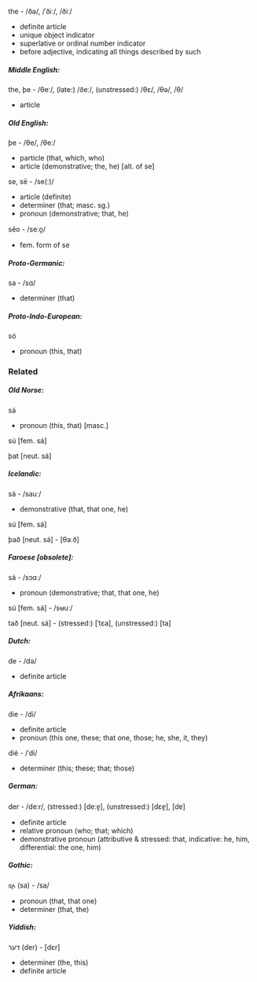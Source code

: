 the - /ðə/, /ˈðiː/, /ðiː/
- definite article
- unique object indicator
- superlative or ordinal number indicator
- before adjective, indicating all things described by such

##### Middle English:
the, þe - /θeː/, (late:) /ðeː/, (unstressed:) /θɛ/, /θə/, /θ/
- article

##### Old English:
þe - /θe/, /θeː/
- particle (that, which, who)
- article (demonstrative; the, he) [alt. of se]

se, sē - /se(ː)/
- article (definite)
- determiner (that; masc. sg.)
- pronoun (demonstrative; that, he)

sēo - /seːo̯/
- fem. form of se

##### Proto-Germanic:
sa - /sɑ/
- determiner (that)

##### Proto-Indo-European:
só
- pronoun (this, that)

### Related
##### Old Norse:
sá
- pronoun (this, that) [masc.]

sú [fem. sá]

þat [neut. sá]

##### Icelandic:
sá - /sauː/
- demonstrative (that, that one, he)

sú [fem. sá]

það [neut. sá] - [θaːð]

##### Faroese [obsolete]:
sá - /sɔɑː/
- pronoun (demonstrative; that, that one, he)

sú [fem. sá] - /sʉuː/

tað [neut. sá] - (stressed:) [ˈtɛa], (unstressed:) [ta]

##### Dutch:
de - /də/
- definite article

##### Afrikaans:
die - /di/
- definite article
- pronoun (this one, these; that one, those; he, she, it, they)

dié - /ˈdi/
- determiner (this; these; that; those)

##### German:
der - /deːr/, (stressed:) [deːɐ̯], (unstressed:) [dɛɐ̯], [dɐ]
- definite article
- relative pronoun (who; that; which)
- demonstrative pronoun (attributive & stressed: that, indicative: he, him, differential: the one, him)

##### Gothic:
𐍃𐌰 (sa) - /sa/
- pronoun (that, that one)
- determiner (that, the)

##### Yiddish:
דער (der) - [dɛr]
- determiner (the, this)
- definite article
